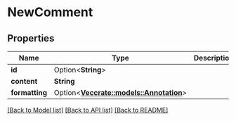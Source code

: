 # NewComment

## Properties

Name | Type | Description | Notes
------------ | ------------- | ------------- | -------------
**id** | Option<**String**> |  | [optional]
**content** | **String** |  | 
**formatting** | Option<[**Vec<crate::models::Annotation>**](annotation.md)> |  | [optional]

[[Back to Model list]](../README.md#documentation-for-models) [[Back to API list]](../README.md#documentation-for-api-endpoints) [[Back to README]](../README.md)


